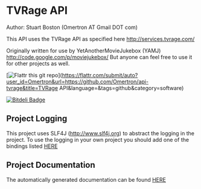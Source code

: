 TVRage API
==========

Author: Stuart Boston (Omertron AT Gmail DOT com)

This API uses the TVRage API as specified here http://services.tvrage.com/

Originally written for use by YetAnotherMovieJukebox (YAMJ) http://code.google.com/p/moviejukebox/
But anyone can feel free to use it for other projects as well.

[![Flattr this git repo](http://api.flattr.com/button/flattr-badge-large.png)](https://flattr.com/submit/auto?user_id=Omertron&url=https://github.com/Omertron/api-tvrage&title=TVRage API&language=&tags=github&category=software)

[![Bitdeli Badge](https://d2weczhvl823v0.cloudfront.net/Omertron/api-tvrage/trend.png)](https://bitdeli.com/free "Bitdeli Badge")

Project Logging
---------------
This project uses SLF4J (http://www.slf4j.org) to abstract the logging in the project.
To use the logging in your own project you should add one of the bindings listed [HERE](http://www.slf4j.org/manual.html#swapping)

Project Documentation
---------------------
The automatically generated documentation can be found [HERE](http://omertron.github.com/api-tvrage/)
